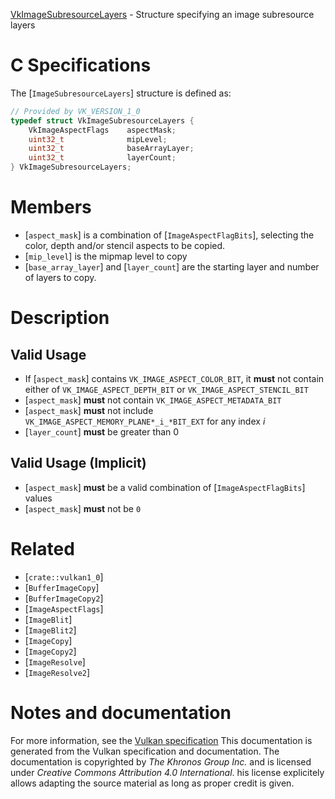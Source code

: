 [VkImageSubresourceLayers](https://www.khronos.org/registry/vulkan/specs/1.3-extensions/man/html/VkImageSubresourceLayers.html) - Structure specifying an image subresource layers

# C Specifications
The [`ImageSubresourceLayers`] structure is defined as:
```c
// Provided by VK_VERSION_1_0
typedef struct VkImageSubresourceLayers {
    VkImageAspectFlags    aspectMask;
    uint32_t              mipLevel;
    uint32_t              baseArrayLayer;
    uint32_t              layerCount;
} VkImageSubresourceLayers;
```

# Members
- [`aspect_mask`] is a combination of [`ImageAspectFlagBits`], selecting the color, depth and/or stencil aspects to be copied.
- [`mip_level`] is the mipmap level to copy
- [`base_array_layer`] and [`layer_count`] are the starting layer and number of layers to copy.

# Description
## Valid Usage
-    If [`aspect_mask`] contains `VK_IMAGE_ASPECT_COLOR_BIT`, it  **must**  not contain either of `VK_IMAGE_ASPECT_DEPTH_BIT` or `VK_IMAGE_ASPECT_STENCIL_BIT`
-  [`aspect_mask`] **must**  not contain `VK_IMAGE_ASPECT_METADATA_BIT`
-  [`aspect_mask`] **must**  not include `VK_IMAGE_ASPECT_MEMORY_PLANE*_i_*BIT_EXT` for any index *i*
-  [`layer_count`] **must**  be greater than 0

## Valid Usage (Implicit)
-  [`aspect_mask`] **must**  be a valid combination of [`ImageAspectFlagBits`] values
-  [`aspect_mask`] **must**  not be `0`

# Related
- [`crate::vulkan1_0`]
- [`BufferImageCopy`]
- [`BufferImageCopy2`]
- [`ImageAspectFlags`]
- [`ImageBlit`]
- [`ImageBlit2`]
- [`ImageCopy`]
- [`ImageCopy2`]
- [`ImageResolve`]
- [`ImageResolve2`]

# Notes and documentation
For more information, see the [Vulkan specification](https://www.khronos.org/registry/vulkan/specs/1.3-extensions/html/vkspec.html)
This documentation is generated from the Vulkan specification and documentation.
The documentation is copyrighted by *The Khronos Group Inc.* and is licensed under *Creative Commons Attribution 4.0 International*.
his license explicitely allows adapting the source material as long as proper credit is given.
        